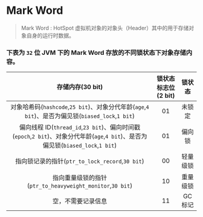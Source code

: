 # Mark Word

> Mark Word : HotSpot 虚拟机对象的对象头（Header）其中的用于存储对象自身的运行时数据。

### 下表为 `32` 位 JVM 下的 Mark Word 存放的不同锁状态下对象存储内容。

|                       存储内存(30 bit)                       | 锁状态标志位(2 bit) |  锁状态  |
| :----------------------------------------------------------: | :-----------------: | :------: |
| 对象哈希码(`hashcode`,`25 bit`)、对象分代年龄(`age`,`4 bit`)、是否为偏见锁(`biased_lock`,`1 bit`) |         01          |  未锁定  |
| 偏向线程 ID(`thread_id`,`23 bit`)、偏向时间戳(`epoch`,`2 bit`)、对象分代年龄(`age`,`4 bit`)、是否为偏见锁(`biased_lock`,`1 bit`) |         01          |  偏向锁  |
|       指向锁记录的指针(`ptr_to_lock_record`,`30 bit`)        |         00          | 轻量级锁 |
|  指向重量级锁的指针(`ptr_to_heavyweight_monitor`,`30 bit`)   |         10          | 重量级锁 |
|                      空，不需要记录信息                      |         11          | GC 标记  |

